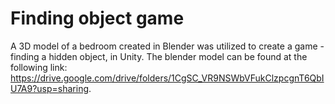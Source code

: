# Finding object game

A 3D model of a bedroom created in Blender was utilized to create a game - finding a hidden object, in Unity.
The blender model can be found at the following link: https://drive.google.com/drive/folders/1CgSC_VR9NSWbVFukClzpcgnT6QbIU7A9?usp=sharing.
